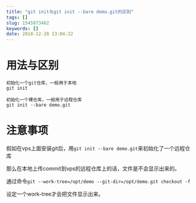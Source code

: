 ```yaml
---
title: "git init与git init --bare demo.git的区别"
tags: []
slug: 1545973462
keywords: []
date: 2018-12-28 13:04:22
---
```

# 用法与区别

```git
初始化一个git仓库，一般用于本地
git init

初始化一个裸仓库，一般用于远程仓库
git init --bare demo.git 
```

# 注意事项
假如在vps上面安装git后，用`git init --bare demo.git`来初始化了一个远程仓库

那么在本地上传commit到vps的远程仓库上的话，文件是不会显示出来的。

通过命令`git --work-tree=/opt/demo --git-dir=/opt/demo.git checkout -f`

设定一个work-tree才会把文件显示出来。